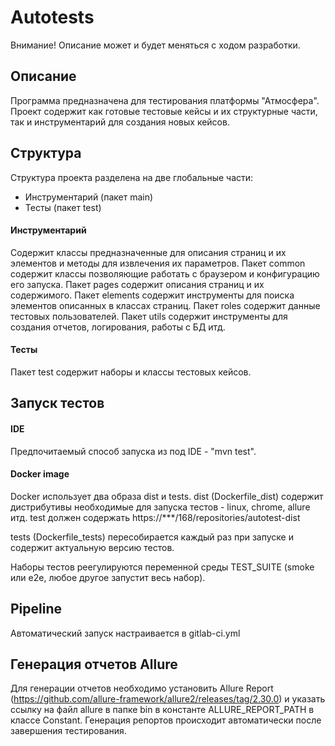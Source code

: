 # Autotests

Внимание! Описание может и будет меняться с ходом разработки.

## Описание

Программа предназначена для тестирования платформы "Атмосфера". Проект содержит как готовые тестовые кейсы и их структурные части, так и инструментарий для создания новых кейсов.

## Структура

Структура проекта разделена на две глобальные части:

- Инструментарий (пакет main)
- Тесты (пакет test)

#### Инструментарий
Содержит классы предназначенные для описания страниц и их элементов и методы для извлечения их параметров.
Пакет common содержит классы позволяющие работать с браузером и конфигурацию его запуска.
Пакет pages содержит описания страниц и их содержимого. 
Пакет elements содержит инструменты для поиска элементов описанных в классах страниц.
Пакет roles содержит данные тестовых пользователей.
Пакет utils содержит инструменты для создания отчетов, логирования, работы с БД итд.

#### Тесты
Пакет test содержит наборы и классы тестовых кейсов.

## Запуск тестов

#### IDE
Предпочитаемый способ запуска из под IDE - "mvn test".

#### Docker image

Docker использует два образа dist и tests.
dist (Dockerfile_dist) содержит дистрибутивы необходимые для запуска тестов - linux, chrome, allure итд. test должен содержать
https://***/168/repositories/autotest-dist

tests (Dockerfile_tests) пересобирается каждый раз при запуске и содержит актуальную версию тестов.

Наборы тестов реегулируются переменной среды TEST_SUITE (smoke или e2e, любое другое запустит весь набор). 

## Pipeline

Автоматический запуск настраивается в gitlab-ci.yml


## Генерация отчетов Allure

Для генерации отчетов необходимо установить Allure Report (https://github.com/allure-framework/allure2/releases/tag/2.30.0) и указать ссылку на файл allure в папке bin в константе ALLURE_REPORT_PATH в классе Constant.
Генерация репортов происходит автоматически после завершения тестирования.
